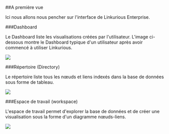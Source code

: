 ##A première vue

Ici nous allons nous pencher sur l'interface de Linkurious Enterprise.

###Dashboard

Le Dashboard liste les visualisations créées par l'utilisateur. L'image ci-dessous montre le Dashboard typique d'un utilisateur après avoir commencé à utiliser Linkurious.

![](https://github.com/Linkurious/linkurious-enterprise-manual/raw/master/en/first-visualization/Dashboard.png)

###Répertoire (Directory)

Le répertoire liste tous les nœuds et liens indexés dans la base de données sous forme de tableau. 

![](https://github.com/Linkurious/linkurious-enterprise-manual/raw/master/en/first-visualization/Directory.png)

###Espace de travail (workspace) 

L'espace de travail permet d'explorer la base de données et de créer une visualisation sous la forme d'un diagramme nœuds-liens. 

![](https://github.com/Linkurious/linkurious-enterprise-manual/raw/master/en/first-visualization/Workspace.png)

